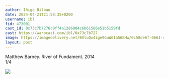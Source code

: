```yaml
---
author: Iñigo Bilbao
date: 2024-04-21T21:58:35+0200
username: ibl
fid: 473001
cast_id: 0x73c7b7276c0ff4a1286004c6b61566e51b5159fd
cast: https://warpcast.com/ibl/0x73c7b727
image: https://imagedelivery.net/BXluQx4ige9GuW0Ia56BHw/0c58de6f-0661-4ff5-1331-5ade03740000/original
layout: post
---
```

Matthew Barney. River of Fundament. 2014  
1/4  

![](https://imagedelivery.net/BXluQx4ige9GuW0Ia56BHw/0c58de6f-0661-4ff5-1331-5ade03740000/original)